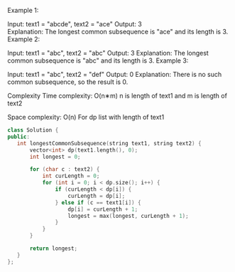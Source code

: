 Example 1:

Input: text1 = "abcde", text2 = "ace" 
Output: 3  
Explanation: The longest common subsequence is "ace" and its length is 3.
Example 2:

Input: text1 = "abc", text2 = "abc"
Output: 3
Explanation: The longest common subsequence is "abc" and its length is 3.
Example 3:

Input: text1 = "abc", text2 = "def"
Output: 0
Explanation: There is no such common subsequence, so the result is 0.

Complexity
Time complexity: O(n∗m)
n is length of text1 and m is length of text2

Space complexity: O(n)
For dp list with length of text1

 ```cpp
class Solution {
public:
    int longestCommonSubsequence(string text1, string text2) {
        vector<int> dp(text1.length(), 0);
        int longest = 0;

        for (char c : text2) {
            int curLength = 0;
            for (int i = 0; i < dp.size(); i++) {
                if (curLength < dp[i]) {
                    curLength = dp[i];
                } else if (c == text1[i]) {
                    dp[i] = curLength + 1;
                    longest = max(longest, curLength + 1);
                }
            }
        }

        return longest;        
    }
};
```
